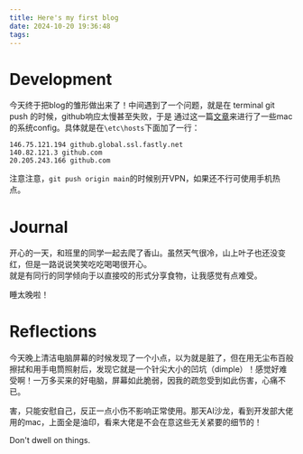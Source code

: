 ```yaml
---
title: Here's my first blog
date: 2024-10-20 19:36:48
tags:
---
```


# Development
今天终于把blog的雏形做出来了！中间遇到了一个问题，就是在 terminal git push 的时候，github响应太慢甚至失败，于是
通过这一篇[文章](#https://www.jianshu.com/p/c80c50267227)来进行了一些mac的系统config。具体就是在`\etc\hosts`下面加了一行：
```
146.75.121.194 github.global.ssl.fastly.net
140.82.121.3 github.com
20.205.243.166 github.com
```

注意注意，`git push origin main`的时候别开VPN，如果还不行可使用手机热点。

# Journal
开心的一天，和班里的同学一起去爬了香山。虽然天气很冷，山上叶子也还没变红，但是一路说说笑笑吃吃喝喝很开心。
<br>就是有同行的同学倾向于以直接咬的形式分享食物，让我感觉有点难受。

睡太晚啦！

# Reflections
今天晚上清洁电脑屏幕的时候发现了一个小点，以为就是脏了，但在用无尘布百般擦拭和用手电筒照射后，发现它就是一个针尖大小的凹坑（dimple）！感觉好难受啊！一万多买来的好电脑，屏幕如此脆弱，因我的疏忽受到如此伤害，心痛不已。

害，只能安慰自己，反正一点小伤不影响正常使用。那天AI沙龙，看到开发部大佬用的mac，上面全是油印，看来大佬是不会在意这些无关紧要的细节的！

Don't dwell on things.